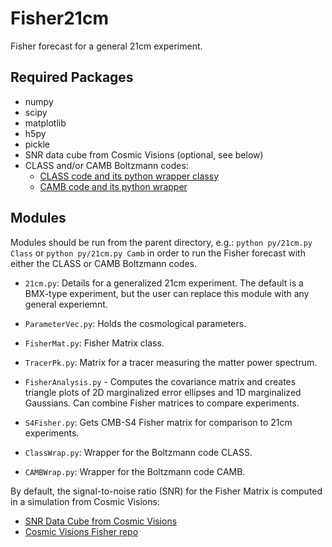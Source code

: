 # Fisher21cm

Fisher forecast for a general 21cm experiment.

## Required Packages

* numpy
* scipy
* matplotlib
* h5py
* pickle
* SNR data cube from Cosmic Visions (optional, see below)
* CLASS and/or CAMB Boltzmann codes:
   * [CLASS code and its python wrapper classy](http://class-code.net/)
   * [CAMB code and its python wrapper](http://camb.info)

## Modules

Modules should be run from the parent directory, e.g.:
  `python py/21cm.py Class`
or
  `python py/21cm.py Camb`
in order to run the Fisher forecast with either the CLASS or CAMB Boltzmann codes.

* `21cm.py`: Details for a generalized 21cm experiment.  The default is a BMX-type experiment, but the user can replace this module with any general experiemnt. 

* `ParameterVec.py`: Holds the cosmological parameters.

* `FisherMat.py`: Fisher Matrix class.

* `TracerPk.py`: Matrix for a tracer measuring the matter power spectrum.

* `FisherAnalysis.py` - Computes the covariance matrix and creates triangle plots of 2D marginalized error ellipses and 1D marginalized Gaussians.  Can combine Fisher matrices to compare experiments.

* `S4Fisher.py`: Gets CMB-S4 Fisher matrix for comparison to 21cm experiments.  

* `ClassWrap.py`: Wrapper for the Boltzmann code CLASS.

* `CAMBWrap.py`: Wrapper for the Boltzmann code CAMB.

By default, the signal-to-noise ratio (SNR) for the Fisher Matrix is computed in a simulation from Cosmic Visions:
* [SNR Data Cube from Cosmic Visions](http://www.phas.ubc.ca/~richard/sn_lowz_expA_50K.h5)
* [Cosmic Visions Fisher repo](https://github.com/radiohep/CVFisher)




